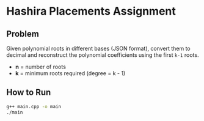 # Hashira Placements Assignment

## Problem
Given polynomial roots in different bases (JSON format), convert them to decimal and reconstruct the polynomial coefficients using the first `k-1` roots.

- **n** = number of roots
- **k** = minimum roots required (degree = k - 1)

## How to Run
```bash
g++ main.cpp -o main
./main
